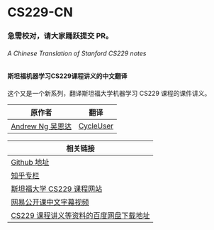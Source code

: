 # CS229-CN

### 急需校对，请大家踊跃提交 PR。

###### A Chinese Translation of Stanford CS229 notes
#### 斯坦福机器学习CS229课程讲义的中文翻译

这个又是一个新系列，翻译斯坦福大学机器学习 CS229 课程的课件讲义。


|原作者|翻译|
|--|--|
|[Andrew Ng  吴恩达](http://www.andrewng.org/)|[CycleUser](https://www.zhihu.com/people/cycleuser/columns)|

|相关链接|
|--|
|[Github 地址](https://github.com/Kivy-CN/Stanford-CS-229-CN)|
|[知乎专栏](https://zhuanlan.zhihu.com/MachineLearn)|
|[斯坦福大学 CS229 课程网站](http://cs229.stanford.edu/)|
|[网易公开课中文字幕视频](http://open.163.com/movie/2008/1/M/C/M6SGF6VB4_M6SGHFBMC.html)|
|[CS229 课程讲义等资料的百度网盘下载地址](https://pan.baidu.com/s/1bpfh96Z)|










